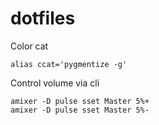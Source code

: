# dotfiles

Color cat

```
alias ccat='pygmentize -g'
```

Control volume via cli

```
amixer -D pulse sset Master 5%+
amixer -D pulse sset Master 5%-
```
